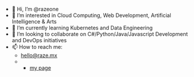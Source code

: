 - 👋 Hi, I’m @razeone
- 👀 I’m interested in Cloud Computing, Web Development, Artificial Intelligence & Arts
- 🌱 I’m currently learning Kubernetes and Data Engineering
- 💞️ I’m looking to collaborate on C#/Python/Java/Javascript Development and DevOps initiatives
- 📫 How to reach me:
  * [hello@raze.mx](mailto:hello@raze.mx)
  * * [my page](https://raze.mx)

